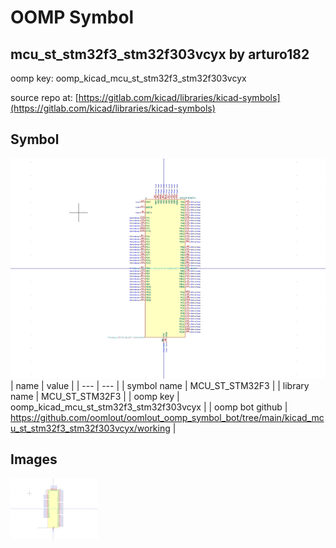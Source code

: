 # OOMP Symbol  
## mcu_st_stm32f3_stm32f303vcyx  by arturo182  
  
oomp key: oomp_kicad_mcu_st_stm32f3_stm32f303vcyx  
  
source repo at: [https://gitlab.com/kicad/libraries/kicad-symbols](https://gitlab.com/kicad/libraries/kicad-symbols)  
## Symbol  
  
[![working.png](working_600.png)](working.png)  
| name | value | 
| --- | --- | 
| symbol name | MCU_ST_STM32F3 | 
| library name | MCU_ST_STM32F3 | 
| oomp key | oomp_kicad_mcu_st_stm32f3_stm32f303vcyx | 
| oomp bot github | https://github.com/oomlout/oomlout_oomp_symbol_bot/tree/main/kicad_mcu_st_stm32f3_stm32f303vcyx/working | 
## Images  
  
[![working.png](working_140.png)](working.png)  
